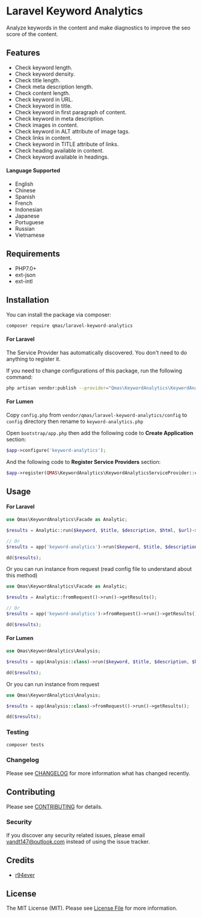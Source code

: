 # Laravel Keyword Analytics

Analyze keywords in the content and make diagnostics to improve the seo score of the content.

## Features

- Check keyword length.
- Check keyword density.
- Check title length.
- Check meta description length.
- Check content length.
- Check keyword in URL.
- Check keyword in title.
- Check keyword in first paragraph of content.
- Check keyword in meta description.
- Check images in content.
- Check keyword in ALT attribute of image tags.
- Check links in content.
- Check keyword in TITLE attribute of links.
- Check heading available in content.
- Check keyword available in headings.

#### Language Supported

- English
- Chinese
- Spanish
- French
- Indonesian
- Japanese
- Portuguese
- Russian
- Vietnamese

## Requirements

- PHP7.0+
- ext-json
- ext-intl

## Installation

You can install the package via composer:

```bash
composer require qmas/laravel-keyword-analytics
```

#### For Laravel

The Service Provider has automatically discovered. You don't need to do anything to register it.

If you need to change configurations of this package, run the following command:

```bash
php artisan vendor:publish --provider="Qmas\KeywordAnalytics\KeywordAnalyticsServiceProvider"
```
#### For Lumen

Copy `config.php` from `vendor/qmas/laravel-keyword-analytics/config` to `config` directory then rename to `keyword-analytics.php`

Open `bootstrap/app.php` then add the following code to **Create Application** section:

```php
$app->configure('keyword-analytics');
```

And the following code to **Register Service Providers** section:

```php
$app->register(QMAS\KeywordAnalytics\KeywordAnalyticsServiceProvider::class);
```

## Usage

#### For Laravel

```php
use Qmas\KeywordAnalytics\Facade as Analytic;

$results = Analytic::run($keyword, $title, $description, $html, $url)->getResults();

// Or
$results = app('keyword-analytics')->run($keyword, $title, $description, $html, $url)->getResults();

dd($results);
```

Or you can run instance from request (read config file to understand about this method)

```php
use Qmas\KeywordAnalytics\Facade as Analytic;

$results = Analytic::fromRequest()->run()->getResults();

// Or
$results = app('keyword-analytics')->fromRequest()->run()->getResults();

dd($results);
```

#### For Lumen

```php
use Qmas\KeywordAnalytics\Analysis;

$results = app(Analysis::class)->run($keyword, $title, $description, $html, $url)->getResults();

dd($results);
```

Or you can run instance from request

```php
use Qmas\KeywordAnalytics\Analysis;

$results = app(Analysis::class)->fromRequest()->run()->getResults();

dd($results);
````

### Testing

```bash
composer tests
```

### Changelog

Please see [CHANGELOG](CHANGELOG.md) for more information what has changed recently.

## Contributing

Please see [CONTRIBUTING](CONTRIBUTING.md) for details.

### Security

If you discover any security related issues, please email vandt147@outlook.com instead of using the issue tracker.

## Credits

-   [r94ever](https://github.com/r94ever)

## License

The MIT License (MIT). Please see [License File](LICENSE.md) for more information.
